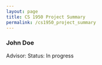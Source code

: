```yaml
---
layout: page
title: CS 1950 Project Summary
permalink: /cs1950_project_summary
---
```


### John Doe
Advisor: 
Status: In progress  
